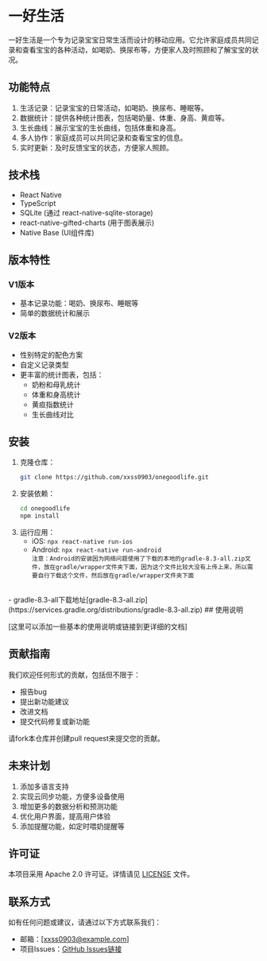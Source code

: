 # 一好生活

一好生活是一个专为记录宝宝日常生活而设计的移动应用。它允许家庭成员共同记录和查看宝宝的各种活动，如喝奶、换尿布等，方便家人及时照顾和了解宝宝的状况。

## 功能特点

1. 生活记录：记录宝宝的日常活动，如喝奶、换尿布、睡眠等。
2. 数据统计：提供各种统计图表，包括喝奶量、体重、身高、黄疸等。
3. 生长曲线：展示宝宝的生长曲线，包括体重和身高。
4. 多人协作：家庭成员可以共同记录和查看宝宝的信息。
5. 实时更新：及时反馈宝宝的状态，方便家人照顾。

## 技术栈

- React Native
- TypeScript
- SQLite (通过 react-native-sqlite-storage)
- react-native-gifted-charts (用于图表展示)
- Native Base (UI组件库)

## 版本特性

### V1版本

- 基本记录功能：喝奶、换尿布、睡眠等
- 简单的数据统计和展示

### V2版本

- 性别特定的配色方案
- 自定义记录类型
- 更丰富的统计图表，包括：
  - 奶粉和母乳统计
  - 体重和身高统计
  - 黄疸指数统计
  - 生长曲线对比

## 安装

1. 克隆仓库：
   ```bash
   git clone https://github.com/xxss0903/onegoodlife.git
   ```
2. 安装依赖：
   ```bash
   cd onegoodlife
   npm install
   ```
3. 运行应用：
   - iOS: `npx react-native run-ios`
   - Android: `npx react-native run-android`<br>
`注意：Android的安装因为网络问题使用了下载的本地的gradle-8.3-all.zip文件，放在gradle/wrapper文件夹下面，因为这个文件比较大没有上传上来，所以需要自行下载这个文件，然后放在gradle/wrapper文件夹下面`
<br>
   - gradle-8.3-all下载地址[gradle-8.3-all.zip](https://services.gradle.org/distributions/gradle-8.3-all.zip)
## 使用说明

[这里可以添加一些基本的使用说明或链接到更详细的文档]

## 贡献指南

我们欢迎任何形式的贡献，包括但不限于：

- 报告bug
- 提出新功能建议
- 改进文档
- 提交代码修复或新功能

请fork本仓库并创建pull request来提交您的贡献。

## 未来计划

1. 添加多语言支持
2. 实现云同步功能，方便多设备使用
3. 增加更多的数据分析和预测功能
4. 优化用户界面，提高用户体验
5. 添加提醒功能，如定时喂奶提醒等

## 许可证

本项目采用 Apache 2.0 许可证。详情请见 [LICENSE](LICENSE) 文件。

## 联系方式

如有任何问题或建议，请通过以下方式联系我们：

- 邮箱：[xxss0903@example.com]
- 项目Issues：[GitHub Issues链接](https://github.com/xxss0903/onegoodlife/issues)
